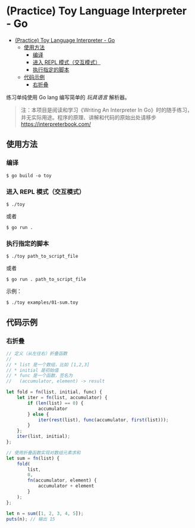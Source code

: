 # (Practice) Toy Language Interpreter - Go

<!-- @import "[TOC]" {cmd="toc" depthFrom=1 depthTo=6 orderedList=false} -->

<!-- code_chunk_output -->

- [(Practice) Toy Language Interpreter - Go](#practice-toy-language-interpreter-go)
  - [使用方法](#使用方法)
    - [编译](#编译)
    - [进入 REPL 模式（交互模式）](#进入-repl-模式交互模式)
    - [执行指定的脚本](#执行指定的脚本)
  - [代码示例](#代码示例)
    - [右折叠](#右折叠)

<!-- /code_chunk_output -->

练习单纯使用 Go lang 编写简单的 _玩具语言_ 解析器。

> 注：本项目是阅读和学习《Writing An Interpreter In Go》时的随手练习，并无实际用途。程序的原理、讲解和代码的原始出处请移步 https://interpreterbook.com/

## 使用方法

### 编译

`$ go build -o toy`

### 进入 REPL 模式（交互模式）

`$ ./toy`

或者

`$ go run .`

### 执行指定的脚本

`$ ./toy path_to_script_file`

或者

`$ go run . path_to_script_file`

示例：

`$ ./toy examples/01-sum.toy`

## 代码示例

### 右折叠

```js
// 定义（从左往右）折叠函数
//
// * list 是一个数组，比如 [1,2,3]
// * initial 是初始值
// * func 是一个函数，签名为
//   (accumulator, element) -> result

let fold = fn(list, initial, func) {
    let iter = fn(list, accumulator) {
        if (len(list) == 0) {
            accumulator
        } else {
            iter(rest(list), func(accumulator, first(list)));
        }
    };
    iter(list, initial);
};

// 使用折叠函数实现对数组元素求和
let sum = fn(list) {
    fold(
        list,
        0,
        fn(accumulator, element) {
            accumulator + element
        }
    );
};

let n = sum([1, 2, 3, 4, 5]);
puts(n); // 输出 15
```